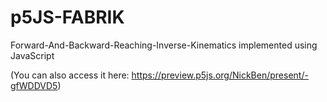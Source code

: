 # p5JS-FABRIK
Forward-And-Backward-Reaching-Inverse-Kinematics implemented using JavaScript

(You can also access it here: https://preview.p5js.org/NickBen/present/-gfWDDVD5)
